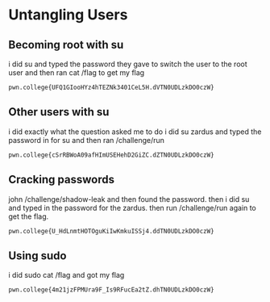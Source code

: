 # Untangling Users

## Becoming root with su
i did su and typed the password they gave to switch the user to the root user and then ran cat /flag to get my flag
```
pwn.college{UFQ1GIooHYz4hTEZNk3401CeL5H.dVTN0UDLzkDO0czW}
```
##

## Other users with su
i did exactly what the question asked me to do 
i did su zardus and typed the password in for su and then ran /challenge/run
```
pwn.college{cSrRBWoA09afHImUSEHehD2GiZC.dZTN0UDLzkDO0czW}
```
##

## Cracking passwords
john /challenge/shadow-leak and then found the password. then i did su and typed in the password for the zardus. then run /challenge/run again to get the flag.
```
pwn.college{U_HdLnmtHOTOguKiIwKmkuISSj4.ddTN0UDLzkDO0czW}
```
##

## Using sudo
i did sudo cat /flag and got my flag
```
pwn.college{4m21jzFPMUra9F_Is9RFucEa2tZ.dhTN0UDLzkDO0czW}
```
##
